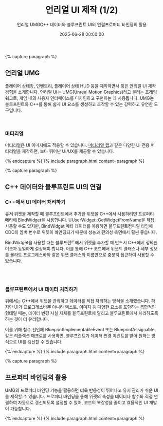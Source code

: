 ﻿---
title: "언리얼 UI 제작 (1/2)"
date: 2025-06-28 00:00:00
layout: post
image: "images/UMG.png"
subtitle: 
 - "언리얼 UMG"
 - "C++ 데이터와 블루프린트 UI의 연결"
 - "프로퍼티 바인딩의 활용"
description: "언리얼 UMG 사용경험을 이야기합니다"
published: true
order: 9801
AutoContents: true
---
 
{% capture paragraph %}

## 언리얼 UMG
플레이어 상태창, 인벤토리, 플레이어 상태 HUD 등을 제작하면서 쌓은 언리얼 UI 제작 경험을 소개합니다.
언리얼 UI는 UMG(Unreal Motion Graphics)라고 불리는 프레임워크로, 
게임 내의 사용자 인터페이스를 디자인하고 구현하는 데 사용됩니다. 
UMG는 블루프린트와 C++를 통해 쉽게 UI 요소를 생성하고 조작할 수 있는 강력하고 유연한 도구입니다.

<br>

### 머티리얼
머티리얼은 UI 이미지에도 적용할 수 있습니다. 
[머티리얼 랩](https://fab.com/s/7d17fc70bca4)과 같은 다양한 UI 전용 머티리얼을 제작하면, 
보다 뛰어난 UI/UX를 제공할 수 있습니다.


{% endcapture %}
{% include paragraph.html content=paragraph %}

{% capture paragraph %}
## C++ 데이터와 블루프린트 UI의 연결

### C++에서 UI 데이터 처리하기
유저 위젯을 제작할 때 블루프린트에서 추가한 위젯을 C++에서 사용하려면 프로퍼티 메타에 BindWidget을 사용합니다. 
UUserWidget::GetWidgetFromName을 직접 사용할 수도 있지만, 
BindWidget 메타 데이터를 이용하면 블루프린트컴파일 타임에 CDO의 멤버 변수로 위젯이 바인딩되기 때문에 
성능과 편의성 측면에서 훨씬 좋습니다.

BindWidget을 사용할 때는 블루프린트에서 위젯을 추가할 때 
반드시 C++에서 정의한 이름과 동일하게 설정해야 합니다. 
이를 통해 C++ 코드에서 위젯의 클래스나 세부 정보를 몰라도 
프로그레스바와 같은 위젯 클래스와 이름만으로 충분히 접근하여 사용할 수 있습니다.

<br><br>

### 블루프린트에서 UI 데이터 처리하기
위에서는 C++에서 위젯을 관리하고 데이터를 직접 처리하는 방식을 소개했습니다. 
하지만 UI가 프로그레스바뿐 아니라 텍스트, 이미지 등 다양한 요소를 포함하는 복합적인 형태일 때는, 
데이터 변경 사실 자체를 블루프린트에 알리고 블루프린트에서 처리하도록 하는 것이 더 유리합니다.

이를 위해 함수 선언에 BlueprintImplementableEvent 또는 BlueprintAssignable 같은 리플렉션 매크로를 사용하면, 
블루프린트가 데이터 변경 이벤트를 받아 원하는 방식으로 UI를 갱신할 수 있습니다.

{% endcapture %}
{% include paragraph.html content=paragraph %}


{% capture paragraph %}
## 프로퍼티 바인딩의 활용
UMG의 프로퍼티 바인딩 기능을 활용하면 더욱 반응성이 뛰어나고 유지 관리가 쉬운 UI를 제작할 수 있습니다. 
프로퍼티 바인딩을 통해 위젯의 속성을 데이터나 함수와 직접 연결하여 자동으로 갱신되도록 설정할 수 있어, 
코드의 복잡성을 줄이고 효율적인 UI 개발이 가능합니다.


{% endcapture %}
{% include paragraph.html content=paragraph %}




<!-- 
{% comment %}
------------------------------------------------------
{% capture paragraph %}
## **제목**
<br><br>

### 배경  
<br><br>

### 문제 인식  
<br><br>

### 문제 해결 
<br><br>

{% endcapture %}
{% include paragraph.html content=paragraph %}
------------------------------------------------------
{% endcomment %}
-->

